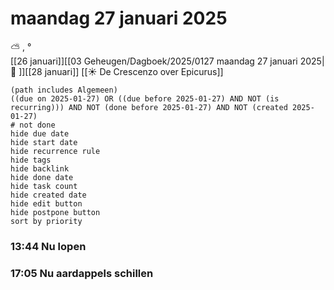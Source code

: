 # maandag 27 januari 2025

⛅ , °<br>[[26 januari]][[03 Geheugen/Dagboek/2025/0127 maandag 27 januari 2025| 📓 ]][[28 januari]]
[[☀️ De Crescenzo over Epicurus]]
```tasks
(path includes Algemeen)
((due on 2025-01-27) OR ((due before 2025-01-27) AND NOT (is recurring))) AND NOT (done before 2025-01-27) AND NOT (created 2025-01-27)
# not done
hide due date
hide start date
hide recurrence rule
hide tags
hide backlink
hide done date
hide task count
hide created date
hide edit button
hide postpone button 
sort by priority 
```
### 13:44 Nu lopen 
### 17:05 Nu aardappels schillen 